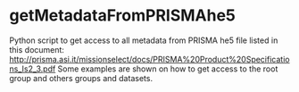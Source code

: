 # getMetadataFromPRISMAhe5
Python script to get access to all metadata from PRISMA he5 file listed in this document: http://prisma.asi.it/missionselect/docs/PRISMA%20Product%20Specifications_Is2_3.pdf
Some examples are shown on how to get access to the root group and others groups and datasets.
